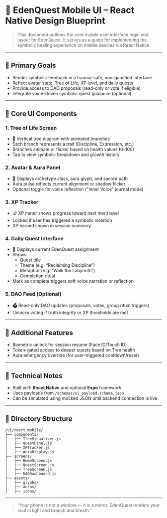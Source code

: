 # 📱 EdenQuest Mobile UI – React Native Design Blueprint

> This document outlines the core mobile user interface logic and layout for EdenQuest. It serves as a guide for implementing the symbolic healing experience on mobile devices via React Native.

---

## 🎯 Primary Goals

- Render symbolic feedback in a trauma-safe, non-gamified interface
- Reflect avatar state, Tree of Life, XP level, and daily quests
- Provide access to DAO proposals (read-only or vote if eligible)
- Integrate voice-driven symbolic quest guidance (optional)

---

## 🧩 Core UI Components

### 1. **Tree of Life Screen**
- 🌳 Vertical tree diagram with animated branches
- Each branch represents a trait (Discipline, Expression, etc.)
- Branches animate or flicker based on health values (0–100)
- Tap to view symbolic breakdown and growth history

### 2. **Avatar & Aura Panel**
- 🧬 Displays archetype class, aura glyph, and sacred path
- Aura pulse reflects current alignment or shadow flicker
- Optional toggle for voice reflection ("Inner Voice" journal mode)

### 3. **XP Tracker**
- 🪙 XP meter shows progress toward next merit level
- Locked if user has triggered a symbolic violation
- XP earned shown in session summary

### 4. **Daily Quest Interface**
- 📜 Displays current EdenQuest assignment
- Shows:
  - Quest title
  - Theme (e.g. “Reclaiming Discipline”)
  - Metaphor (e.g. “Walk the Labyrinth”)
  - Completion ritual
- Mark as complete triggers soft voice narration or reflection

### 5. **DAO Feed (Optional)**
- 🗳️ Read-only DAO updates (proposals, votes, group ritual triggers)
- Unlocks voting if truth integrity or XP thresholds are met

---

## 🔐 Additional Features

- Biometric unlock for session resume (Face ID/Touch ID)
- Token-gated access to deeper quests based on Tree health
- Aura emergency override (for user-triggered cooldown/reset)

---

## 🧠 Technical Notes

- Built with **React Native** and optional **Expo** framework
- Uses payloads from `/schemas/ui_payload.schema.json`
- Can be simulated using mocked JSON until backend connection is live

---

## 📁 Directory Structure

```
/ui/react_mobile/
├── components/
│   ├── TreeVisualizer.js
│   ├── QuestPanel.js
│   ├── XPTracker.js
│   ├── AuraDisplay.js
├── screens/
│   ├── HomeScreen.js
│   ├── QuestScreen.js
│   ├── TreeScreen.js
│   ├── DAODashboard.js
├── assets/
│   ├── glyphs/
│   ├── auras/
│   ├── icons/
```

---

> “Your phone is not a window — it is a mirror. EdenQuest renders your soul in light and branch and breath.”

